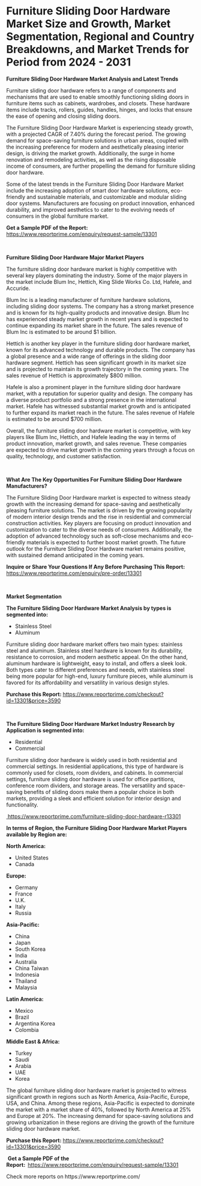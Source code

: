 <p><h1>Furniture Sliding Door Hardware Market Size and Growth, Market Segmentation, Regional and Country Breakdowns, and Market Trends for Period from 2024 -  2031</h1></p><p><strong>Furniture Sliding Door Hardware Market Analysis and Latest Trends</strong></p>
<p><p>Furniture sliding door hardware refers to a range of components and mechanisms that are used to enable smoothly functioning sliding doors in furniture items such as cabinets, wardrobes, and closets. These hardware items include tracks, rollers, guides, handles, hinges, and locks that ensure the ease of opening and closing sliding doors.</p><p>The Furniture Sliding Door Hardware Market is experiencing steady growth, with a projected CAGR of 7.40% during the forecast period. The growing demand for space-saving furniture solutions in urban areas, coupled with the increasing preference for modern and aesthetically pleasing interior design, is driving the market growth. Additionally, the surge in home renovation and remodeling activities, as well as the rising disposable income of consumers, are further propelling the demand for furniture sliding door hardware.</p><p>Some of the latest trends in the Furniture Sliding Door Hardware Market include the increasing adoption of smart door hardware solutions, eco-friendly and sustainable materials, and customizable and modular sliding door systems. Manufacturers are focusing on product innovation, enhanced durability, and improved aesthetics to cater to the evolving needs of consumers in the global furniture market.</p></p>
<p><strong>Get a Sample PDF of the Report:&nbsp;</strong> <a href="https://www.reportprime.com/enquiry/request-sample/13301">https://www.reportprime.com/enquiry/request-sample/13301</a></p>
<p>&nbsp;</p>
<p><strong>Furniture Sliding Door Hardware Major Market Players</strong></p>
<p><p>The furniture sliding door hardware market is highly competitive with several key players dominating the industry. Some of the major players in the market include Blum Inc, Hettich, King Slide Works Co. Ltd, Hafele, and Accuride. </p><p>Blum Inc is a leading manufacturer of furniture hardware solutions, including sliding door systems. The company has a strong market presence and is known for its high-quality products and innovative design. Blum Inc has experienced steady market growth in recent years and is expected to continue expanding its market share in the future. The sales revenue of Blum Inc is estimated to be around $1 billion.</p><p>Hettich is another key player in the furniture sliding door hardware market, known for its advanced technology and durable products. The company has a global presence and a wide range of offerings in the sliding door hardware segment. Hettich has seen significant growth in its market size and is projected to maintain its growth trajectory in the coming years. The sales revenue of Hettich is approximately $800 million.</p><p>Hafele is also a prominent player in the furniture sliding door hardware market, with a reputation for superior quality and design. The company has a diverse product portfolio and a strong presence in the international market. Hafele has witnessed substantial market growth and is anticipated to further expand its market reach in the future. The sales revenue of Hafele is estimated to be around $700 million.</p><p>Overall, the furniture sliding door hardware market is competitive, with key players like Blum Inc, Hettich, and Hafele leading the way in terms of product innovation, market growth, and sales revenue. These companies are expected to drive market growth in the coming years through a focus on quality, technology, and customer satisfaction.</p></p>
<p>&nbsp;</p>
<p><strong>What Are The Key Opportunities For Furniture Sliding Door Hardware Manufacturers?</strong></p>
<p><p>The Furniture Sliding Door Hardware market is expected to witness steady growth with the increasing demand for space-saving and aesthetically pleasing furniture solutions. The market is driven by the growing popularity of modern interior design trends and the rise in residential and commercial construction activities. Key players are focusing on product innovation and customization to cater to the diverse needs of consumers. Additionally, the adoption of advanced technology such as soft-close mechanisms and eco-friendly materials is expected to further boost market growth. The future outlook for the Furniture Sliding Door Hardware market remains positive, with sustained demand anticipated in the coming years.</p></p>
<p><strong>Inquire or Share Your Questions If Any Before Purchasing This Report:</strong> <a href="https://www.reportprime.com/enquiry/pre-order/13301">https://www.reportprime.com/enquiry/pre-order/13301</a></p>
<p>&nbsp;</p>
<p><strong>Market Segmentation</strong></p>
<p><strong>The Furniture Sliding Door Hardware Market Analysis by types is segmented into:</strong></p>
<p><ul><li>Stainless Steel</li><li>Aluminum</li></ul></p>
<p><p>Furniture sliding door hardware market offers two main types: stainless steel and aluminum. Stainless steel hardware is known for its durability, resistance to corrosion, and modern aesthetic appeal. On the other hand, aluminum hardware is lightweight, easy to install, and offers a sleek look. Both types cater to different preferences and needs, with stainless steel being more popular for high-end, luxury furniture pieces, while aluminum is favored for its affordability and versatility in various design styles.</p></p>
<p><strong>Purchase this Report:&nbsp;</strong><a href="https://www.reportprime.com/checkout?id=13301&price=3590">https://www.reportprime.com/checkout?id=13301&price=3590</a></p>
<p>&nbsp;</p>
<p><strong>The Furniture Sliding Door Hardware Market Industry Research by Application is segmented into:</strong></p>
<p><ul><li>Residential</li><li>Commercial</li></ul></p>
<p><p>Furniture sliding door hardware is widely used in both residential and commercial settings. In residential applications, this type of hardware is commonly used for closets, room dividers, and cabinets. In commercial settings, furniture sliding door hardware is used for office partitions, conference room dividers, and storage areas. The versatility and space-saving benefits of sliding doors make them a popular choice in both markets, providing a sleek and efficient solution for interior design and functionality.</p></p>
<p><a href="https://www.reportprime.com/furniture-sliding-door-hardware-r13301">&nbsp;https://www.reportprime.com/furniture-sliding-door-hardware-r13301</a></p>
<p><strong>In terms of Region, the Furniture Sliding Door Hardware Market Players available by Region are:</strong></p>
<p>
    <p> <strong> North America: </strong>
        <ul>
            <li>United States</li>
            <li>Canada</li>
        </ul>
        </p> 
    <p> <strong> Europe: </strong>
        <ul>
            <li>Germany</li>
            <li>France</li>
            <li>U.K.</li>
            <li>Italy</li>
            <li>Russia</li>
        </ul>
        </p> 
    <p> <strong> Asia-Pacific: </strong>
        <ul>
            <li>China</li>
            <li>Japan</li>
            <li>South Korea</li>
            <li>India</li>
            <li>Australia</li>
            <li>China Taiwan</li>
            <li>Indonesia</li>
            <li>Thailand</li>
            <li>Malaysia</li>
        </ul>
        </p> 
    <p> <strong> Latin America: </strong>
        <ul>
            <li>Mexico</li>
            <li>Brazil</li>
            <li>Argentina Korea</li>
            <li>Colombia</li>
        </ul>
        </p> 
    <p> <strong> Middle East & Africa: </strong>
        <ul>
            <li>Turkey</li>
            <li>Saudi</li>
            <li>Arabia</li>
            <li>UAE</li>
            <li>Korea</li>
        </ul>
    </p>
    </p>
<p><p>The global furniture sliding door hardware market is projected to witness significant growth in regions such as North America, Asia-Pacific, Europe, USA, and China. Among these regions, Asia-Pacific is expected to dominate the market with a market share of 40%, followed by North America at 25% and Europe at 20%. The increasing demand for space-saving solutions and growing urbanization in these regions are driving the growth of the furniture sliding door hardware market.</p></p>
<p><strong>Purchase this Report: </strong><a href="https://www.reportprime.com/checkout?id=13301&price=3590">https://www.reportprime.com/checkout?id=13301&price=3590</a></p>
<p>&nbsp;<strong>Get a Sample PDF of the Report:&nbsp;&nbsp;</strong><a href="https://www.reportprime.com/enquiry/request-sample/13301">https://www.reportprime.com/enquiry/request-sample/13301</a></p>
<p><strong></strong></p>
<p>Check more reports on https://www.reportprime.com/</p>